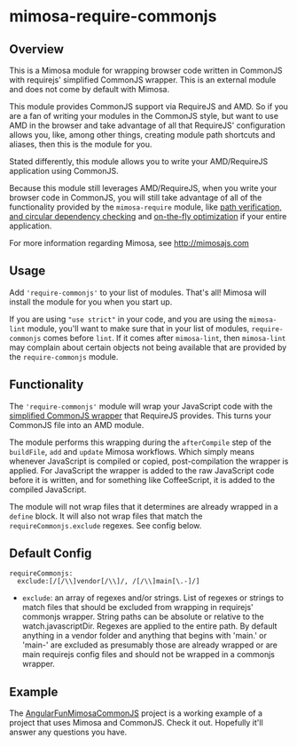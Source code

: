 mimosa-require-commonjs
===========

## Overview

This is a Mimosa module for wrapping browser code written in CommonJS with requirejs' simplified CommonJS wrapper.  This is an external module and does not come by default with Mimosa.

This module provides CommonJS support via RequireJS and AMD.  So if you are a fan of writing your modules in the CommonJS style, but want to use AMD in the browser and take advantage of all that RequireJS' configuration allows you, like, among other things, creating module path shortcuts and aliases, then this is the module for you.

Stated differently, this module allows you to write your AMD/RequireJS application using CommonJS.

Because this module still leverages AMD/RequireJS, when you write your browser code in CommonJS, you will still take advantage of all of the functionality provided by the `mimosa-require` module, like <a href="http://mimosajs.com/utilities.html#requirejs">path verification, and circular dependency checking</a> and <a href="http://mimosajs.com/optimization.html#require">on-the-fly optimization</a> if your entire application.

For more information regarding Mimosa, see http://mimosajs.com

## Usage

Add `'require-commonjs'` to your list of modules.  That's all!  Mimosa will install the module for you when you start up.

If you are using `"use strict"` in your code, and you are using the `mimosa-lint` module, you'll want to make sure that in your list of modules, `require-commonjs` comes before `lint`. If it comes after `mimosa-lint`, then `mimosa-lint` may complain about certain objects not being available that are provided by the `require-commonjs` module.

## Functionality

The `'require-commonjs'` module will wrap your JavaScript code with the <a href="http://requirejs.org/docs/api.html#cjsmodule">simplified CommonJS wrapper</a> that RequireJS provides.  This turns your CommonJS file into an AMD module.

The module performs this wrapping during the `afterCompile` step of the `buildFile`, `add` and `update` Mimosa workflows.  Which simply means whenever JavaScript is compiled or copied, post-compilation the wrapper is applied.  For JavaScript the wrapper is added to the raw JavaScript code before it is written, and for something like CoffeeScript, it is added to the compiled JavaScript.

The module will not wrap files that it determines are already wrapped in a `define` block.  It will also not wrap files that match the `requireCommonjs.exclude` regexes.  See config below.

## Default Config

```
requireCommonjs:
  exclude:[/[/\\]vendor[/\\]/, /[/\\]main[\.-]/]
```

* `exclude`: an array of regexes and/or strings. List of regexes or strings to match files that should be excluded from wrapping in requirejs' commonjs wrapper.  String paths can be absolute or relative to the watch.javascriptDir.  Regexes are applied to the entire path. By default anything in a vendor folder and anything that begins with 'main.' or 'main-' are excluded as presumably those are already wrapped or are main requirejs config files and should not be wrapped in a commonjs wrapper.

## Example

The [AngularFunMimosaCommonJS](https://github.com/dbashford/AngularFunMimosaCommonJS) project is a working example of a project that uses Mimosa and CommonJS.  Check it out.  Hopefully it'll answer any questions you have.
